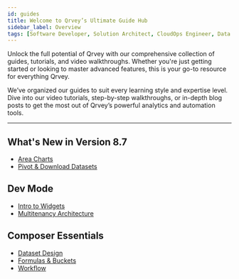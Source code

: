 ```yaml
---
id: guides
title: Welcome to Qrvey’s Ultimate Guide Hub
sidebar_label: Overview
tags: [Software Developer, Solution Architect, CloudOps Engineer, Data Analyst]
---
```


Unlock the full potential of Qrvey with our comprehensive collection of guides, tutorials, and video walkthroughs. Whether you're just getting started or looking to master advanced features, this is your go-to resource for everything Qrvey.

We’ve organized our guides to suit every learning style and expertise level. Dive into our video tutorials, step-by-step walkthroughs, or in-depth blog posts to get the most out of Qrvey’s powerful analytics and automation tools.

---

## What's New in Version 8.7

- [Area Charts](./new-features/version-8.7.md#area-charts) 
- [Pivot & Download Datasets](./new-features/version-8.7.md#export-pivoted-data)

## Dev Mode
- [Intro to Widgets](#)
- [Multitenancy Architecture](#)

## Composer Essentials
- [Dataset Design](#)
- [Formulas & Buckets](#)
- [Workflow](#)

<!-- 
### Advanced Use Cases

**Take Your Skills to the Next Level:** Ready to go deeper? These advanced tutorials cover complex scenarios like automated workflows, custom analytics, and integrating Qrvey into your business processes.  
[Master Advanced Features →](#)
-->

<!-- 
## Categories

We’ve structured our guides and tutorials based on topics and skill levels. Choose the category that suits your needs:

### 1. Getting Started
- Introduction to Qrvey’s key features
- Setting up your first project
- Understanding the basics of analytics and automation

### 2. Data Collection and Analysis
- How to build forms and surveys
- Advanced data visualization techniques
- Best practices for managing and organizing your data

### 3. Automation & Workflow
- Creating automated workflows to streamline business processes
- Using triggers and actions to drive decisions
- Real-world examples of workflow automation

### 4. Integrations & API
- Connecting Qrvey with your existing systems
- Step-by-step API guides and integration tutorials
- Using Qrvey in combination with other business tools 
-->


<!-- 
## Interactive Learning

### Webinars and Live Demos
**Join Us Live:** Attend one of our upcoming webinars or demos to see Qrvey in action and get answers to your questions in real-time.  
[Register for an Event →](#)

### Q&A and Community Forum
**Ask the Experts:** Got a specific question? Our community forum is the perfect place to get insights from fellow users and Qrvey experts.  
[Join the Discussion →](#) 
-->